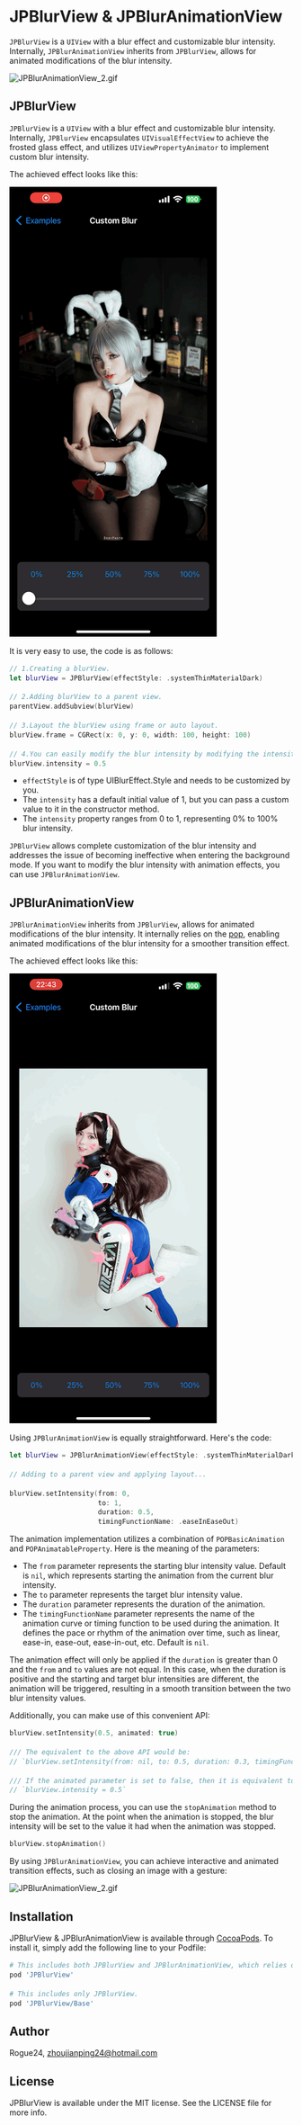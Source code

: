 # JPBlurView & JPBlurAnimationView

`JPBlurView` is a `UIView` with a blur effect and customizable blur intensity. Internally, `JPBlurAnimationView` inherits from `JPBlurView`, allows for animated modifications of the blur intensity.

![JPBlurAnimationView_2.gif](https://github.com/Rogue24/JPCover/raw/master/JPBlurView/JPBlurAnimationView_2.gif)

## JPBlurView

`JPBlurView` is a `UIView` with a blur effect and customizable blur intensity. Internally, `JPBlurView` encapsulates `UIVisualEffectView` to achieve the frosted glass effect, and utilizes `UIViewPropertyAnimator` to implement custom blur intensity.

The achieved effect looks like this:

![JPBlurView_1.gif](https://github.com/Rogue24/JPCover/raw/master/JPBlurView/JPBlurView_1.gif)

It is very easy to use, the code is as follows:
```swift
// 1.Creating a blurView.
let blurView = JPBlurView(effectStyle: .systemThinMaterialDark)

// 2.Adding blurView to a parent view.
parentView.addSubview(blurView)

// 3.Layout the blurView using frame or auto layout.
blurView.frame = CGRect(x: 0, y: 0, width: 100, height: 100)

// 4.You can easily modify the blur intensity by modifying the intensity property!
blurView.intensity = 0.5
```
- `effectStyle` is of type UIBlurEffect.Style and needs to be customized by you. 
- The `intensity` has a default initial value of 1, but you can pass a custom value to it in the constructor method.
- The `intensity` property ranges from 0 to 1, representing 0% to 100% blur intensity.

`JPBlurView` allows complete customization of the blur intensity and addresses the issue of becoming ineffective when entering the background mode. If you want to modify the blur intensity with animation effects, you can use `JPBlurAnimationView`.

## JPBlurAnimationView

`JPBlurAnimationView` inherits from `JPBlurView`, allows for animated modifications of the blur intensity. It internally relies on the [pop](https://github.com/facebookarchive/pop), enabling animated modifications of the blur intensity for a smoother transition effect.

The achieved effect looks like this:

![JPBlurAnimationView_1.gif](https://github.com/Rogue24/JPCover/raw/master/JPBlurView/JPBlurAnimationView_1.gif)

Using `JPBlurAnimationView` is equally straightforward. Here's the code:
```swift
let blurView = JPBlurAnimationView(effectStyle: .systemThinMaterialDark)

// Adding to a parent view and applying layout...

blurView.setIntensity(from: 0,
                      to: 1,
                      duration: 0.5,
                      timingFunctionName: .easeInEaseOut)
```
The animation implementation utilizes a combination of `POPBasicAnimation` and `POPAnimatableProperty`. Here is the meaning of the parameters:
- The `from` parameter represents the starting blur intensity value. Default is `nil`, which represents starting the animation from the current blur intensity.
- The `to` parameter represents the target blur intensity value.
- The `duration` parameter represents the duration of the animation.
- The `timingFunctionName` parameter represents the name of the animation curve or timing function to be used during the animation. It defines the pace or rhythm of the animation over time, such as linear, ease-in, ease-out, ease-in-out, etc. Default is `nil`.

The animation effect will only be applied if the `duration` is greater than 0 and the `from` and `to` values are not equal. In this case, when the duration is positive and the starting and target blur intensities are different, the animation will be triggered, resulting in a smooth transition between the two blur intensity values.

Additionally, you can make use of this convenient API:
```swift
blurView.setIntensity(0.5, animated: true)

/// The equivalent to the above API would be:
// `blurView.setIntensity(from: nil, to: 0.5, duration: 0.3, timingFunctionName: nil)`

/// If the animated parameter is set to false, then it is equivalent to:
// `blurView.intensity = 0.5`
```

During the animation process, you can use the `stopAnimation` method to stop the animation. At the point when the animation is stopped, the blur intensity will be set to the value it had when the animation was stopped.
```swift
blurView.stopAnimation()
```

By using `JPBlurAnimationView`, you can achieve interactive and animated transition effects, such as closing an image with a gesture:

![JPBlurAnimationView_2.gif](https://github.com/Rogue24/JPCover/raw/master/JPBlurView/JPBlurAnimationView_2.gif)

## Installation

JPBlurView & JPBlurAnimationView is available through [CocoaPods](https://cocoapods.org). To install
it, simply add the following line to your Podfile:

```ruby
# This includes both JPBlurView and JPBlurAnimationView, which relies on the pop library.
pod 'JPBlurView'

# This includes only JPBlurView.
pod 'JPBlurView/Base'
```

## Author

Rogue24, zhoujianping24@hotmail.com

## License

JPBlurView is available under the MIT license. See the LICENSE file for more info.

